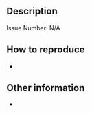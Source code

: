 ## Description

<!-- Describe the issue here -->

Issue Number: N/A

## How to reproduce

<!-- In case of bug define how to reproduce it -->

-

## Other information

-

<!-- Any other information that is important to this issue such as screenshots -->
